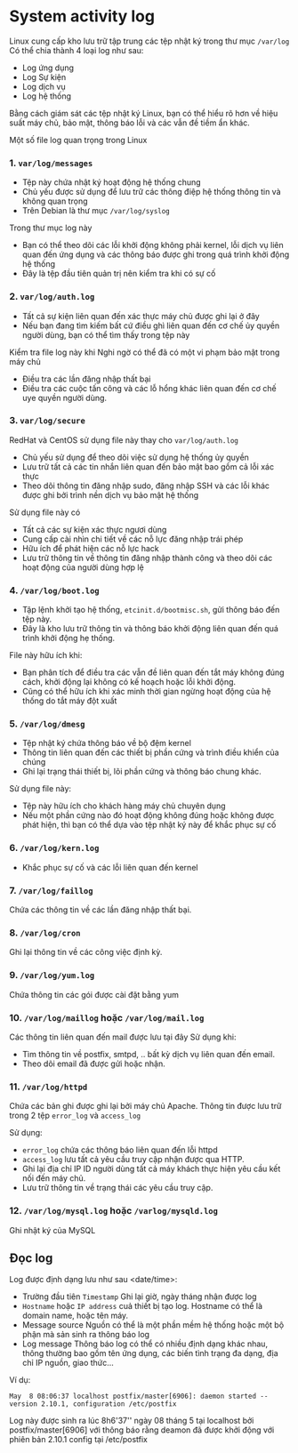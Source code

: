 # System activity log

Linux cung cấp kho lưu trữ tập trung các tệp nhật ký trong thư mục `/var/log`
Có thể chia thành 4 loại log như sau:
* Log ứng dụng
* Log Sự kiện
* Log dịch vụ
* Log hệ thống

Bằng cách giám sát các tệp nhật ký Linux, bạn có thể hiểu rõ hơn về hiệu suất máy chủ, bảo mật, thông báo lỗi và các vẫn đề tiềm ẩn khác.

Một số file log quan trọng trong Linux

### 1. `var/log/messages`
* Tệp này chứa nhật ký hoạt động hệ thống chung
* Chủ yếu được sử dụng để lưu trữ các thông điệp hệ thống thông tin và không quan trọng
* Trên Debian là thư mục `/var/log/syslog`

Trong thư mục log này
* Bạn có thể theo dõi các lỗi khởi động không phải kernel, lỗi dịch vụ liên quan đến ứng dụng và các thông báo được ghi trong quá trình khởi động hệ thống
* Đây là tệp đầu tiên quản trị nên kiểm tra khi có sự cố

### 2. `var/log/auth.log`
* Tất cả sự kiện liên quan đến xác thực máy chủ được ghi lại ở đây
* Nếu bạn đang tìm kiếm bất cứ điều ghì liên quan đến cơ chế ủy quyền người dùng, bạn có thể tìm thấy trong tệp này

Kiểm tra file log này khi
Nghi ngờ có thể đã có một vi phạm bảo mật trong máy chủ
* Điều tra các lần đăng nhập thất bại
* Điều tra các cuộc tấn công và các lỗ hổng khác liên quan đến cơ chế uye quyền người dùng.

### 3. `var/log/secure`
RedHat và CentOS sử dụng file này thay cho `var/log/auth.log`
* Chủ yếu sử dụng để theo dõi việc sử dụng hệ thống ủy quyền
* Lưu trữ tất cả các tin nhắn liên quan đến bảo mật bao gồm cả lỗi xác thực
* Theo dõi thông tin đăng nhập sudo, đăng nhập SSH và các lỗi khác được ghi bởi trình nền dịch vụ bảo mật hệ thống

Sử dụng file này có
* Tất cả các sự kiện xác thực ngươi dùng
* Cung cấp cài nhìn chi tiết về các nỗ lực đăng nhập trái phép
* Hữu ích để phát hiện các nỗ lực hack
* Lưu trữ thông tin về thông tin đăng nhập thành công và theo dõi các hoạt động của người dùng hợp lệ

### 4. `/var/log/boot.log`
* Tập lệnh khởi tạo hệ thống, `etcinit.d/bootmisc.sh`, gửi thông báo đến tệp này. 
* Đây là kho lưu trữ thông tin và thông báo khởi động liên quan đến quá trình khởi động hẹ thống.

File này hữu ích khi:
* Bạn phân tích để điều tra các vẫn đề liên quan đến tắt máy không đúng cách, khởi động lại không có kế hoạch hoặc lỗi khởi động.
* Cũng có thể hữu ích khi xác minh thời gian ngừng hoạt động của hệ thống do tắt máy đột xuất

### 5. `/var/log/dmesg`
* Tệp nhật ký chứa thông báo về bộ đệm kernel
* Thông tin liên quan đến các thiết bị phần cứng và trình điều khiển của chúng
* Ghi lại trạng thái thiết bị, lõi phần cứng và thông báo chung khác.

Sử dụng file này:
* Tệp này hữu ích cho khách hàng máy chủ chuyên dụng
* Nếu một phần cứng nào đó hoạt động không đúng hoặc không được phát hiện, thì bạn có thể dựa vào tệp nhật ký này để khắc phục sự cố

### 6. `/var/log/kern.log`
* Khắc phục sự cố và các lỗi liên quan đến kernel

### 7. `/var/log/faillog`
Chứa các thông tin về các lần đăng nhập thất bại.

### 8. `/var/log/cron`
Ghi lại thông tin về các công việc định kỳ.

### 9. `/var/log/yum.log`
Chứa thông tin các gói được cài đặt bằng yum

### 10. `/var/log/maillog` hoặc `/var/log/mail.log`
Các thông tin liên quan đến mail được lưu tại đây
Sử dụng khi:
* Tìm thông tin về postfix, smtpd, .. bất kỳ dịch vụ liên quan đến email.
* Theo dõi email đã được gửi hoặc nhận.

### 11. `/var/log/httpd`
Chứa các bản ghi được ghi lại bởi máy chủ Apache. Thông tin được lưu trữ trong 2 tệp `error_log` và `access_log`

Sử dụng:
* `error_log` chứa các thông báo liên quan đến lỗi httpd
* `access_log` lưu tất cả yêu cầu truy cập nhận được qua HTTP.
* Ghi lại địa chỉ IP ID người dùng tất cả máy khách thực hiện yêu cầu kết nối đến máy chủ.
* Lưu trữ thông tin về trạng thái các yêu cầu truy cập.

### 12. `/var/log/mysql.log` hoặc `/varlog/mysqld.log`

Ghi nhật ký của MySQL

## Đọc log
Log được định dạng lưu như sau
<date/time><host><message source>:<message>

- Trường đầu tiên `Timestamp`
Ghi lại giờ, ngày tháng nhận được log
- `Hostname` hoặc `IP address` cuả thiết bị tạo log.
Hostname có thể là domain name, hoặc tên máy.
- Message source 
Nguồn có thể là một phần mềm hệ thống hoặc một bộ phận mà sản sinh ra thông báo log
- Log message
Thông báo log có thể có nhiều định dạng khác nhau, thông thường bao gồm tên ứng dụng, các biến tình trạng đa dạng, địa chỉ IP nguồn, giao thức... 

Ví dụ:
```
May  8 08:06:37 localhost postfix/master[6906]: daemon started -- version 2.10.1, configuration /etc/postfix
```
Log này được sinh ra lúc 8h6'37'' ngày 08 tháng 5 tại localhost bởi postfix/master[6906] với thông báo rằng deamon đã được khởi động với phiên bản 2.10.1 config tại /etc/postfix



